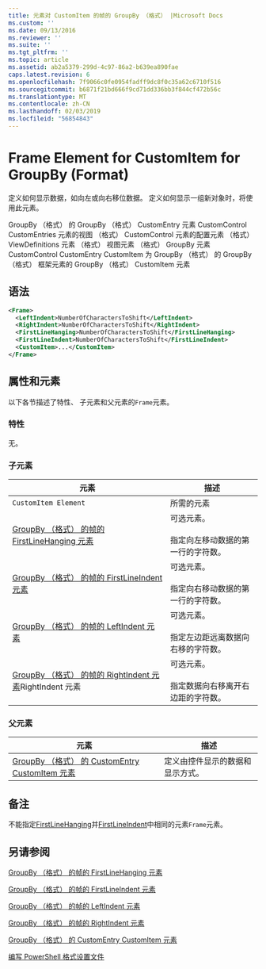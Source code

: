 ```yaml
---
title: 元素对 CustomItem 的帧的 GroupBy （格式） |Microsoft Docs
ms.custom: ''
ms.date: 09/13/2016
ms.reviewer: ''
ms.suite: ''
ms.tgt_pltfrm: ''
ms.topic: article
ms.assetid: ab2a5379-299d-4c97-86a2-b639ea890fae
caps.latest.revision: 6
ms.openlocfilehash: 7f9066c0fe0954fadff9dc8f0c35a62c6710f516
ms.sourcegitcommit: b6871f21bd666f9cd71dd336bb3f844cf472b56c
ms.translationtype: MT
ms.contentlocale: zh-CN
ms.lasthandoff: 02/03/2019
ms.locfileid: "56854843"
---
```

# <a name="frame-element-for-customitem-for-groupby-format"></a>Frame Element for CustomItem for GroupBy (Format)

定义如何显示数据，如向左或向右移位数据。 定义如何显示一组新对象时，将使用此元素。

GroupBy （格式） 的 GroupBy （格式） CustomEntry 元素 CustomControl CustomEntries 元素的视图 （格式） CustomControl 元素的配置元素 （格式） ViewDefinitions 元素 （格式） 视图元素 （格式） GroupBy 元素CustomControl CustomEntry CustomItem 为 GroupBy （格式） 的 GroupBy （格式） 框架元素的 GroupBy （格式） CustomItem 元素

## <a name="syntax"></a>语法

```xml
<Frame>
  <LeftIndent>NumberOfCharactersToShift</LeftIndent>
  <RightIndent>NumberOfCharactersToShift</RightIndent>
  <FirstLineHanging>NumberOfCharactersToShift</FirstLineHanging>
  <FirstLineIndent>NumberOfCharactersToShift</FirstLineIndent>
  <CustomItem>...</CustomItem>
</Frame>
```

## <a name="attributes-and-elements"></a>属性和元素

以下各节描述了特性、 子元素和父元素的`Frame`元素。

### <a name="attributes"></a>特性

无。

### <a name="child-elements"></a>子元素

|元素|描述|
|-------------|-----------------|
|`CustomItem Element`|所需的元素|
|[GroupBy （格式） 的帧的 FirstLineHanging 元素](./firstlinehanging-element-for-frame-for-groupby-format.md)|可选元素。<br /><br /> 指定向左移动数据的第一行的字符数。|
|[GroupBy （格式） 的帧的 FirstLineIndent 元素](./firstlineindent-element-for-frame-for-groupby-format.md)|可选元素。<br /><br /> 指定向右移动数据的第一行的字符数。|
|[GroupBy （格式） 的帧的 LeftIndent 元素](./leftindent-element-for-frame-for-groupby-format.md)|可选元素。<br /><br /> 指定左边距远离数据向右移的字符数。|
|[GroupBy （格式） 的帧的 RightIndent 元素](./rightindent-element-for-frame-for-groupby-format.md)RightIndent 元素|可选元素。<br /><br /> 指定数据向右移离开右边距的字符数。|

### <a name="parent-elements"></a>父元素

|元素|描述|
|-------------|-----------------|
|[GroupBy （格式） 的 CustomEntry CustomItem 元素](./customitem-element-for-customentry-for-groupby-format.md)|定义由控件显示的数据和显示方式。|

## <a name="remarks"></a>备注

不能指定[FirstLineHanging](./firstlinehanging-element-for-frame-for-groupby-format.md)并[FirstLineIndent](./firstlineindent-element-for-frame-for-groupby-format.md)中相同的元素`Frame`元素。

## <a name="see-also"></a>另请参阅

[GroupBy （格式） 的帧的 FirstLineHanging 元素](./firstlinehanging-element-for-frame-for-groupby-format.md)

[GroupBy （格式） 的帧的 FirstLineIndent 元素](./firstlineindent-element-for-frame-for-groupby-format.md)

[GroupBy （格式） 的帧的 LeftIndent 元素](./leftindent-element-for-frame-for-groupby-format.md)

[GroupBy （格式） 的帧的 RightIndent 元素](./rightindent-element-for-frame-for-groupby-format.md)

[GroupBy （格式） 的 CustomEntry CustomItem 元素](./customitem-element-for-customentry-for-groupby-format.md)

[编写 PowerShell 格式设置文件](./writing-a-powershell-formatting-file.md)
